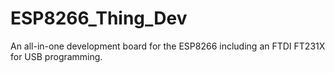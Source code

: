 # ESP8266_Thing_Dev
An all-in-one development board for the ESP8266 including an FTDI FT231X for USB programming.
